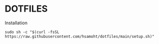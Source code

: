 # DOTFILES

Installation

```
sudo sh -c "$(curl -fsSL https://raw.githubusercontent.com/hsamoht/dotfiles/main/setup.sh)"
```
